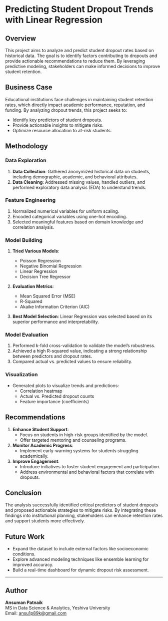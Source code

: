 # Predicting Student Dropout Trends with Linear Regression

## Overview
This project aims to analyze and predict student dropout rates based on historical data. The goal is to identify factors contributing to dropouts and provide actionable recommendations to reduce them. By leveraging predictive modeling, stakeholders can make informed decisions to improve student retention.

## Business Case
Educational institutions face challenges in maintaining student retention rates, which directly impact academic performance, reputation, and funding. By analyzing dropout trends, this project seeks to:
- Identify key predictors of student dropouts.
- Provide actionable insights to mitigate risks.
- Optimize resource allocation to at-risk students.

## Methodology
### Data Exploration
1. **Data Collection**: Gathered anonymized historical data on students, including demographic, academic, and behavioral attributes.
2. **Data Cleaning**: Addressed missing values, handled outliers, and performed exploratory data analysis (EDA) to understand trends.

### Feature Engineering
1. Normalized numerical variables for uniform scaling.
2. Encoded categorical variables using one-hot encoding.
3. Selected meaningful features based on domain knowledge and correlation analysis.

### Model Building
1. **Tried Various Models**:
   - Poisson Regression
   - Negative Binomial Regression
   - Linear Regression
   - Decision Tree Regressor

2. **Evaluation Metrics**:
   - Mean Squared Error (MSE)
   - R-Squared
   - Akaike Information Criterion (AIC)

3. **Best Model Selection**: Linear Regression was selected based on its superior performance and interpretability.

### Model Evaluation
1. Performed k-fold cross-validation to validate the model’s robustness.
2. Achieved a high R-squared value, indicating a strong relationship between predictors and dropout rates.
3. Compared actual vs. predicted values to ensure reliability.

### Visualization
- Generated plots to visualize trends and predictions:
  - Correlation heatmap
  - Actual vs. Predicted dropout counts
  - Feature importance (coefficients)

## Recommendations
1. **Enhance Student Support**:
   - Focus on students in high-risk groups identified by the model.
   - Offer targeted mentoring and counseling programs.
2. **Monitor Academic Progress**:
   - Implement early-warning systems for students struggling academically.
3. **Improve Engagement**:
   - Introduce initiatives to foster student engagement and participation.
   - Address environmental and behavioral factors that correlate with dropouts.

## Conclusion
The analysis successfully identified critical predictors of student dropouts and proposed actionable strategies to mitigate risks. By integrating these findings into institutional planning, stakeholders can enhance retention rates and support students more effectively.

## Future Work
- Expand the dataset to include external factors like socioeconomic conditions.
- Explore advanced modeling techniques like ensemble learning for improved accuracy.
- Build a real-time dashboard for dynamic dropout risk assessment.

---

## Author
**Ansuman Patnaik**  
MS in Data Science & Analytics, Yeshiva University  
Email: ansu1p89k@gmail.com
